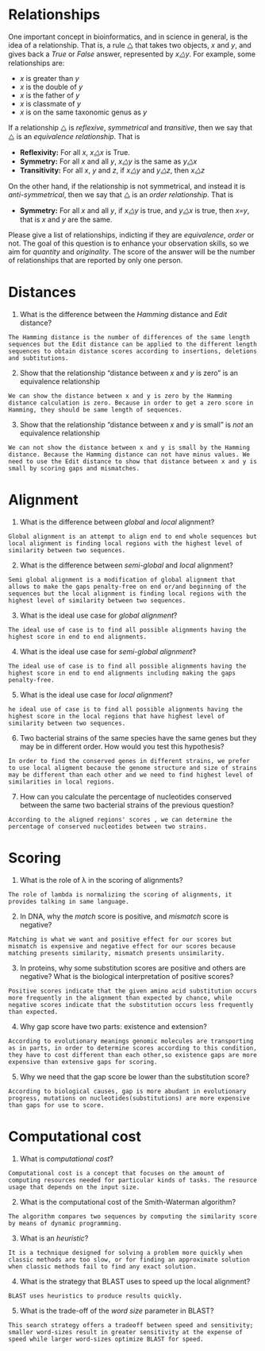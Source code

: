 # Relationships

One important concept in bioinformatics, and in science in general, is the idea of a relationship. That is, a rule ⧋ that takes two objects, _x_ and _y_, and gives back a _True_ or _False_ answer, represented by _x⧋y_. For example, some relationships are:

*   _x_ is greater than _y_
*   _x_ is the double of _y_
*   _x_ is the father of _y_
*   _x_ is classmate of _y_
*   _x_ is on the same taxonomic genus as _y_

If a relationship ⧋ is _reflexive_, _symmetrical_ and _transitive_, then we say that ⧋ is an _equivalence relationship_. That is

*   **Reflexivity:** For all _x_, _x⧋x_ is True.
*   **Symmetry:** For all _x_ and all _y_, _x⧋y_ is the same as _y⧋x_
*   **Transitivity:** For all _x_, _y_ and _z_, if _x⧋y_ and _y⧋z_, then _x⧋z_

On the other hand, if the relationship is not symmetrical, and instead it is _anti-symmetrical_, then we say that ⧋ is an _order relationship_. That is

*   **Symmetry:** For all _x_ and all _y_, if _x⧋y_ is true, and _y⧋x_ is true, then _x=y_, that is _x_ and _y_ are the same.

Please give a list of relationships, indicting if they are _equivalence_, _order_ or not. The goal of this question is to enhance your observation skills, so we aim for _quantity_ and _originality_. The score of the answer will be the number of relationships that are reported by only one person.


# Distances

1.  What is the difference between the _Hamming_ distance and _Edit_ distance?
```
The Hamming distance is the number of differences of the same length sequences but the Edit distance can be applied to the different length sequences to obtain distance scores according to insertions, deletions and subtitutions.
```

2.  Show that the relationship “distance between _x_ and _y_ is zero” is an equivalence relationship
```
We can show the distance between x and y is zero by the Hamming distance calculation is zero. Because in order to get a zero score in Hamming, they should be same length of sequences. 
```
3.  Show that the relationship “distance between _x_ and _y_ is small” is _not_ an equivalence relationship
```
We can not show the distance between x and y is small by the Hamming distance. Because the Hamming distance can not have minus values. We need to use the Edit distance to show that distance between x and y is small by scoring gaps and mismatches.
```

# Alignment

1.  What is the difference between _global_ and _local_ alignment?
```
Global alignment is an attempt to align end to end whole sequences but local alignment is finding local regions with the highest level of similarity between two sequences.
```
2.  What is the difference between _semi-global_ and _local_ alignment?
```
Semi global alignment is a modification of global alignment that allows to make the gaps penalty-free on end or/and beginning of the sequences but the local alignment is finding local regions with the highest level of similarity between two sequences.
```
3.  What is the ideal use case for _global alignment_?
```
The ideal use of case is to find all possible alignments having the highest score in end to end alignments.
```
4.  What is the ideal use case for _semi-global alignment_?
```
The ideal use of case is to find all possible alignments having the highest score in end to end alignments including making the gaps penalty-free.
```
5.  What is the ideal use case for _local alignment_?
```
he ideal use of case is to find all possible alignments having the highest score in the local regions that have highest level of similarity between two sequences.
```
6.  Two bacterial strains of the same species have the same genes but they may be in different order. How would you test this hypothesis?
```
In order to find the conserved genes in different strains, we prefer to use local aligment because the genome structure and size of strains may be different than each other and we need to find highest level of similarities in local regions.
```
7.  How can you calculate the percentage of nucleotides conserved between the same two bacterial strains of the previous question?
```
According to the aligned regions' scores , we can determine the percentage of conserved nucleotides between two strains. 
```

# Scoring

1.  What is the role of λ in the scoring of alignments?
```
The role of lambda is normalizing the scoring of alignments, it provides talking in same language.
```
2.  In DNA, why the _match_ score is positive, and _mismatch_ score is negative?
```
Matching is what we want and positive effect for our scores but mismatch is expensive and negative effect for our scores because matching presents similarity, mismatch presents unsimilarity.
```
3.  In proteins, why some substitution scores are positive and others are negative? What is the biological interpretation of positive scores?
```
Positive scores indicate that the given amino acid substitution occurs more frequently in the alignment than expected by chance, while negative scores indicate that the substitution occurs less frequently than expected.
```
4.  Why gap score have two parts: existence and extension?
```
According to evolutionary meanings genomic molecules are transporting as in parts, in order to determine scores according to this condition, they have to cost different than each other,so existence gaps are more expensive than extensive gaps for scoring.
```
5.  Why we need that the gap score be lower than the substitution score?
```
According to biological causes, gap is more abudant in evolutionary progress, mutations on nucleotides(substitutions) are more expensive than gaps for use to score.
```

# Computational cost

1.  What is _computational cost_?
```
Computational cost is a concept that focuses on the amount of computing resources needed for particular kinds of tasks. The resource usage that depends on the input size.
```
2.  What is the computational cost of the Smith-Waterman algorithm?
```
The algorithm compares two sequences by computing the similarity score by means of dynamic programming.
```
3.  What is an _heuristic_?
```
It is a technique designed for solving a problem more quickly when classic methods are too slow, or for finding an approximate solution when classic methods fail to find any exact solution.
```
4.  What is the strategy that BLAST uses to speed up the local alignment?
```
BLAST uses heuristics to produce results quickly.
```
5.  What is the trade-off of the _word size_ parameter in BLAST?
```
This search strategy offers a tradeoff between speed and sensitivity; smaller word-sizes result in greater sensitivity at the expense of speed while larger word-sizes optimize BLAST for speed.
```
